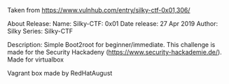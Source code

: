 Taken from https://www.vulnhub.com/entry/silky-ctf-0x01,306/ 

About Release:
    Name: Silky-CTF: 0x01
    Date release: 27 Apr 2019
    Author: Silky
    Series: Silky-CTF

Description:
Simple Boot2root for beginner/immediate. This challenge is made for the Security Hackadeny (https://www.security-hackademie.de/). Made for virtualbox

Vagrant box made by RedHatAugust

